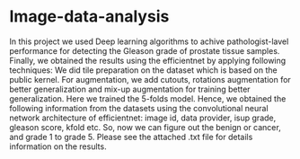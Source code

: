 # Image-data-analysis
In this project we used Deep learning algorithms to achive pathologist-lavel performance for detecting the Gleason grade of prostate tissue samples. 
Finally, we obtained the results using the efficientnet by applying following techniques: We did tile preparation on the dataset which is based on the public kernel. For augmentation, we add cutouts, rotations augmentation for better generalization and mix-up augmentation for training better generalization. Here we trained the 5-folds model. Hence, we obtained the following information from the datasets using the convolutional neural network architecture of efficientnet: image id, data provider, isup grade, gleason score, kfold etc. So, now we can figure out the benign or cancer, and grade 1 to grade 5. Please see the attached .txt file for details information on the results.

